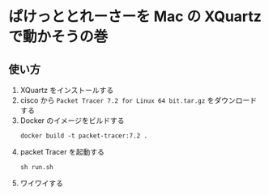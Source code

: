 # ぱけっととれーさーを Mac の XQuartz で動かそうの巻

## 使い方

1. XQuartz をインストールする
2. cisco から `Packet Tracer 7.2 for Linux 64 bit.tar.gz` をダウンロードする
3. Docker のイメージをビルドする
   ```
   docker build -t packet-tracer:7.2 .
   ```
4. packet Tracer を起動する
   ```
   sh run.sh
   ```
5. ワイワイする
